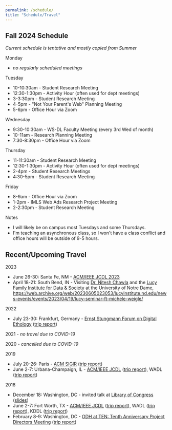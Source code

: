 ```yaml
---
permalink: /schedule/
title: "Schedule/Travel"
---
```


## Fall 2024 Schedule

*Current schedule is tentative and mostly copied from Summer*

Monday

* *no regularly scheduled meetings*

Tuesday

* 10-10:30am - Student Research Meeting
* 12:30-1:30pm - Activity Hour (often used for dept meetings)
* 3-3:30pm - Student Research Meeting
* 4-5pm - "Not Your Parent's Web" Planning Meeting
* 5-6pm - Office Hour via Zoom

Wednesday

* 9:30-10:30am - WS-DL Faculty Meeting (every 3rd Wed of month)
* 10-11am - Research Planning Meeting
* 7:30-8:30pm - Office Hour via Zoom

Thursday

* 11-11:30am - Student Research Meeting
* 12:30-1:30pm - Activity Hour (often used for dept meetings)
* 2-4pm - Student Research Meetings
* 4:30-5pm - Student Research Meeting

Friday

* 8-9am - Office Hour via Zoom
* 1-2pm - IMLS Web Ads Research Project Meeting
* 2-2:30pm - Student Research Meeting

Notes

* I will likely be on campus most Tuesdays and some Thursdays.
* I'm teaching an asynchronous class, so I won't have a class conflict and office hours will be outside of 9-5 hours.

## Recent/Upcoming Travel

2023

* June 26-30: Santa Fe, NM - [ACM/IEEE JCDL 2023](https://2023.jcdl.org/)
* April 18-21: South Bend, IN - Visiting [Dr. Nitesh Chawla](https://lucyinstitute.nd.edu/people/leadership-team/nitesh-chawla/) and the [Lucy Family Institute for Data & Society](https://lucyinstitute.nd.edu/) at the University of Notre Dame, <https://web.archive.org/web/20230605023053/lucyinstitute.nd.edu/news-events/events/2023/04/19/lucy-seminar-ft-michele-weigle/>

2022

* July 23-30: Frankfurt, Germany  - [Ernst Stungmann Forum on Digital Ethology](https://www.esforum.de/forums/ESF34_Digital_Ethology.html) ([trip report](https://ws-dl.blogspot.com/2022/08/2022-08-03-ernst-strungmann-forum-on.html))

2021 - *no travel due to COVID-19*

2020 - *cancelled due to COVID-19*

2019

* July 20-26: Paris - [ACM SIGIR](http://sigir.org/sigir2019/) ([trip report](https://ws-dl.blogspot.com/2019/07/2019-07-30-sigir-2019-in-paris-trip.html))
* June 2-7: Urbana-Champaign, IL - [ACM/IEEE JCDL](http://2019.jcdl.org) ([trip report](https://ws-dl.blogspot.com/2019/06/2019-06-05-joint-conference-on-digital.html)), WADL ([trip report](https://ws-dl.blogspot.com/2019/06/2019-06-20-web-archiving-and-digital.html))

2018

* December 18: Washington, DC - invited talk at [Library of Congress](https://www.loc.gov) ([slides](https://www.slideshare.net/mweigle/wsdls-work-towards-enabling-personal-use-of-web-archives-126145392))
* June 2-7: Fort Worth, TX - [ACM/IEEE JCDL](http://2018.jcdl.org) ([trip report](http://ws-dl.blogspot.com/2018/06/2018-06-08-joint-conference-on-digital_8.html)), WADL ([trip report](http://ws-dl.blogspot.com/2018/06/2018-06-11-web-archive-and-digital.html)), KDDL ([trip report](http://ws-dl.blogspot.com/2018/06/2018-06-11-knowledge-discovery-from.html))
* February 8-9: Washington, DC - [ODH at TEN: Tenth Anniversary Project Directors Meeting](https://www.neh.gov/divisions/odh/grant-news/odh-ten-our-tenth-anniversary-project-directors-meeting) ([trip report](http://ws-dl.blogspot.com/2018/03/2018-03-12-neh-odh-project-directors.html))
